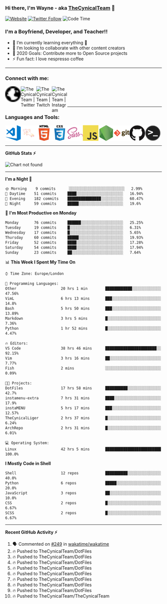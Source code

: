 ### Hi there, I'm Wayne - aka [TheCynicalTeam][website] 👋

[![Website](https://img.shields.io/website?label=github.com/TheCynicalTeam/&color=orange&style=flat-square&url=https://github.com/TheCynicalTeam/)][website]
[![Twitter Follow](https://img.shields.io/twitter/follow/TheCynicalTeam?color=orange&logo=twitter&style=flat-square)](https://twitter.com/intent/follow?original_referer=https%3A%2F%2Fgithub.com%2FTheCynicalTeam&screen_name=TheCynicalTeam)
![Code Time](https://img.shields.io/endpoint?color=orange&style=flat-square&url=https://codetime-api.datreks.com/badge/192?logoColor=white%26project=%26recentMS=0%26showProject=true)

### I'm a Boyfriend, Developer, and Teacher!!

- 🌱 I’m currently learning everything 🤣
- 👯 I’m looking to collaborate with other content creators
- 🥅 2020 Goals: Contribute more to Open Source projects
- ⚡ Fun fact: I love nespresso coffee

---

### Connect with me:

[<img align="left" alt="TheCynicalTeam | GitHub" width="50px" src="https://raw.githubusercontent.com/iconic/open-iconic/master/svg/globe.svg" />][website]
[<img align="left" alt="TheCynicalTeam | Twitter" width="50px" src="https://cdn.jsdelivr.net/npm/simple-icons@v3/icons/twitter.svg" />][twitter]
[<img align="left" alt="TheCynicalTeam | Twitch" width="50px" src="https://cdn.jsdelivr.net/npm/simple-icons@v3/icons/twitch.svg" />][Twitch]
[<img align="left" alt="TheCynicalTeam | Instagram" width="50px" src="https://cdn.jsdelivr.net/npm/simple-icons@v3/icons/instagram.svg" />][instagram]

[website]: https://github.com/TheCynicalTeam/
[twitter]: https://twitter.com/TheCynicalLiger
[twitch]: https://twitch.tv/TheCynicalLiger
[instagram]: https://instagram.com/TheCynicalLiger

<br />
<br />
<br />

---

### Languages and Tools:

<img align="left" alt="Visual Studio Code" width="50px" src="https://raw.githubusercontent.com/github/explore/80688e429a7d4ef2fca1e82350fe8e3517d3494d/topics/visual-studio-code/visual-studio-code.png" />
<img align="left" alt="Fish" width="50px" src="https://raw.githubusercontent.com/github/explore/80688e429a7d4ef2fca1e82350fe8e3517d3494d/topics/fish/fish.png" />
<img align="left" alt="HTML5" width="50px" src="https://raw.githubusercontent.com/github/explore/80688e429a7d4ef2fca1e82350fe8e3517d3494d/topics/html/html.png" />
<img align="left" alt="CSS3" width="50px" src="https://raw.githubusercontent.com/github/explore/80688e429a7d4ef2fca1e82350fe8e3517d3494d/topics/css/css.png" />
<img align="left" alt="Sass" width="50px" src="https://raw.githubusercontent.com/github/explore/80688e429a7d4ef2fca1e82350fe8e3517d3494d/topics/sass/sass.png" />
<img align="left" alt="JavaScript" width="50px" src="https://raw.githubusercontent.com/github/explore/80688e429a7d4ef2fca1e82350fe8e3517d3494d/topics/javascript/javascript.png" />
<img align="left" alt="Node.js" width="50px" src="https://raw.githubusercontent.com/github/explore/80688e429a7d4ef2fca1e82350fe8e3517d3494d/topics/nodejs/nodejs.png" />
<img align="left" alt="Git" width="50px" src="https://raw.githubusercontent.com/github/explore/80688e429a7d4ef2fca1e82350fe8e3517d3494d/topics/git/git.png" />
<img align="left" alt="GitHub" width="50px" src="https://raw.githubusercontent.com/github/explore/78df643247d429f6cc873026c0622819ad797942/topics/github/github.png" />
<img align="left" alt="Terminal" width="50px" src="https://raw.githubusercontent.com/github/explore/80688e429a7d4ef2fca1e82350fe8e3517d3494d/topics/terminal/terminal.png" />

<br />
<br />
<br />

---

**GitHub Stats :zap:**

![Chart not found](https://github-readme-stats.vercel.app/api?username=TheCynicalTeam&theme=tokyonight&show_icons=true&count_private=true&hide_border=true&include_all_commits=true&custom_title=TheCynicalTeam%27s+GitHub+Stats)

---

<!--START_SECTION:waka-->
**I'm a Night 🦉** 

```text
🌞 Morning    9 commits      ░░░░░░░░░░░░░░░░░░░░░░░░░   2.99% 
🌆 Daytime    51 commits     ████░░░░░░░░░░░░░░░░░░░░░   16.94% 
🌃 Evening    182 commits    ███████████████░░░░░░░░░░   60.47% 
🌙 Night      59 commits     █████░░░░░░░░░░░░░░░░░░░░   19.6%

```
📅 **I'm Most Productive on Monday** 

```text
Monday       76 commits     ██████░░░░░░░░░░░░░░░░░░░   25.25% 
Tuesday      19 commits     █░░░░░░░░░░░░░░░░░░░░░░░░   6.31% 
Wednesday    17 commits     █░░░░░░░░░░░░░░░░░░░░░░░░   5.65% 
Thursday     60 commits     █████░░░░░░░░░░░░░░░░░░░░   19.93% 
Friday       52 commits     ████░░░░░░░░░░░░░░░░░░░░░   17.28% 
Saturday     54 commits     ████░░░░░░░░░░░░░░░░░░░░░   17.94% 
Sunday       23 commits     ██░░░░░░░░░░░░░░░░░░░░░░░   7.64%

```


📊 **This Week I Spent My Time On** 

```text
⌚︎ Time Zone: Europe/London

💬 Programming Languages: 
Other                    20 hrs 1 min        ████████████░░░░░░░░░░░░░   47.56% 
VimL                     6 hrs 13 mins       ███░░░░░░░░░░░░░░░░░░░░░░   14.8% 
Bash                     5 hrs 50 mins       ███░░░░░░░░░░░░░░░░░░░░░░   13.89% 
Markdown                 3 hrs 5 mins        █░░░░░░░░░░░░░░░░░░░░░░░░   7.36% 
Python                   1 hr 52 mins        █░░░░░░░░░░░░░░░░░░░░░░░░   4.47%

🔥 Editors: 
VS Code                  38 hrs 46 mins      ███████████████████████░░   92.15% 
Vim                      3 hrs 16 mins       ██░░░░░░░░░░░░░░░░░░░░░░░   7.77% 
Fish                     2 mins              ░░░░░░░░░░░░░░░░░░░░░░░░░   0.09%

🐱‍💻 Projects: 
DotFiles                 17 hrs 58 mins      ██████████░░░░░░░░░░░░░░░   42.7% 
instamenu-extra          7 hrs 31 mins       ████░░░░░░░░░░░░░░░░░░░░░   17.9% 
instaMENU                5 hrs 17 mins       ███░░░░░░░░░░░░░░░░░░░░░░   12.57% 
TheCynicalLiger          2 hrs 37 mins       █░░░░░░░░░░░░░░░░░░░░░░░░   6.24% 
ArchRepo                 2 hrs 31 mins       █░░░░░░░░░░░░░░░░░░░░░░░░   6.01%

💻 Operating System: 
Linux                    42 hrs 5 mins       █████████████████████████   100.0%

```

**I Mostly Code in Shell** 

```text
Shell                    12 repos            ██████████░░░░░░░░░░░░░░░   40.0% 
Python                   6 repos             █████░░░░░░░░░░░░░░░░░░░░   20.0% 
JavaScript               3 repos             ██░░░░░░░░░░░░░░░░░░░░░░░   10.0% 
CSS                      2 repos             █░░░░░░░░░░░░░░░░░░░░░░░░   6.67% 
SCSS                     2 repos             █░░░░░░░░░░░░░░░░░░░░░░░░   6.67%

```



<!--END_SECTION:waka-->

---

**Recent GitHub Activity :zap:**
    
<!--START_SECTION:activity-->
1. 🗣 Commented on [#249](https://github.com/wakatime/wakatime/issues/249) in [wakatime/wakatime](https://github.com/wakatime/wakatime)
2. 🔥 Pushed to TheCynicalTeam/DotFiles
3. 🔥 Pushed to TheCynicalTeam/DotFiles
4. 🔥 Pushed to TheCynicalTeam/DotFiles
5. 🔥 Pushed to TheCynicalTeam/DotFiles
6. 🔥 Pushed to TheCynicalTeam/DotFiles
7. 🔥 Pushed to TheCynicalTeam/DotFiles
8. 🔥 Pushed to TheCynicalTeam/DotFiles
9. 🔥 Pushed to TheCynicalTeam/DotFiles
10. 🔥 Pushed to TheCynicalTeam/TheCynicalTeam
<!--END_SECTION:activity-->
